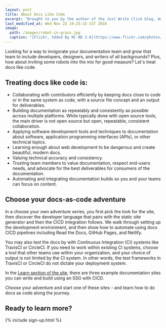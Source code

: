 ```yaml
---
layout: post
title: About Docs Like Code
excerpt: "Brought to you by the author of the Just Write Click blog, Anne Gentle."
last_modified_at: Wed Nov 23 19:25:15 CST 2016
image:
  path: /images/robot-in-grass.jpg
  caption: "[Flickr, hddod By NC ND 2.0](https://www.flickr.com/photos/hddod/7229001564/)"
---
```


Looking for a way to invigorate your documentation team and grow that team to include developers, designers, and writers of all backgrounds? Plus, how about inviting some robots into the mix for good measure? Let's treat docs like code.

## Treating docs like code is:

* Collaborating with contributors efficiently by keeping docs close to code or in the same system as code, with a source file concept and an output for deliverables.
* Building documentation as repeatably and consistently as possible across multiple platforms. While typically done with open source tools, the main driver is not open source but open, repeatable, consistent collaboration.
* Applying software development tools and techniques to documentation about software, application programming interfaces (APIs), or other technical topics.
* Learning enough about web development to be dangerous and create beautiful, modern docs.
* Valuing technical accuracy and consistency.
* Trusting team members to value documentation, respect end-users needs, and advocate for the best deliverables for consumers of the documentation.
* Automating and integrating documentation builds so you and your teams can focus on content.

## Choose your docs-as-code adventure

In a choose your own adventure series, you first pick the look for the site, then discover the developer language that pairs with the static site generator and then the CICD integration follows. We walk through setting up the development environment, and then show how to automate using docs CICD pipelines including Read the Docs, GitHub Pages, and Netlify.

You may also test the docs by with Continuous Integration (CI) systems like TravisCI or CircleCI. If you need to work within existing CI systems, choose a tool that other teams use within your organization, and your choice of output is not limited by the CI system. In other words, the test frameworks in TravisCI or CircleCI do not dictate your deployment system.

In the [Learn section of the site](https://docslikecode.com/learn/), there are three example documentation sites you can write and build using an SSG with CICD.

Choose your adventure and start one of these sites - and learn how to do docs as code along the journey.

## Ready to learn more?

{% include sign-up.html %}
